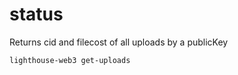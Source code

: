 # status

Returns cid and filecost of all uploads by a publicKey

```
lighthouse-web3 get-uploads
```
